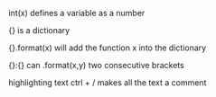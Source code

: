 int(x) defines a variable as a number

{} is a dictionary

{}.format(x) will add the function x into the dictionary

{}:{} can .format(x,y) two consecutive brackets

highlighting text ctrl + / makes all the text a comment